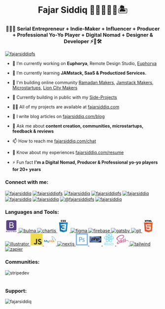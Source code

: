 <h1 align="center">Fajar Siddiq 👨🏻‍💻🇸🇬🏝️</h1>
<h3 align="center">👨🏻‍💻 Serial Entrepreneur + Indie-Maker + Influencer + Producer + Professional Yo-Yo Player + Digital Nomad + Designer & Developer ⚡🚀🛠️</h3>

<p align="left"> <a href="https://twitter.com/fajarsiddiqfs" target="blank"><img src="https://img.shields.io/twitter/follow/fajarsiddiqfs?logo=twitter&style=for-the-badge" alt="fajarsiddiqfs" /></a> </p>

- 🔭 I’m currently working on **Euphorya**, Remote Design Studio, [Euphorya](https://euphoryadesign.com)

- 🌱 I’m currently learning **JAMstack, SaaS & Productized Services.**

- 💜 I'm building online community [Ramadan Makers](https://ramadanmakers.com), [Jamstack Makers](https://jamstackmakers.com), [Microstartups](https://microstartups.xyz), [Lion City Makers](https://lioncitymakers.com)

- 🤝 Currently building in public with my [Side-Projects](https://fajarsiddiq.com/projects)

- 👨‍💻 All of my projects are available at [fajarsiddiq.com](https://fajarsiddiq.com)

- 📝 I write blog articles on [fajarsiddiq.com/blog](https://blog.fajarsiddiq.com)

- 💬 Ask me about **content creation, communities, microstartups, feedback & reviews**

- 📫 How to reach me [fajarsiddiq.com/chat](https://fajarsiddiq.com/chat)

- 📄 Know about my experiences [fajarsiddiq.com/resume](https://fajarsiddiq.com/resume)

- ⚡ Fun fact **I'm a Digital Nomad, Producer & Professional yo-yo players for 20+ years**

<h3 align="left">Connect with me:</h3>
<p align="left">
<a href="https://dev.to/fajarsiddiq" target="blank"><img align="center" src="https://cdn.jsdelivr.net/npm/simple-icons@3.0.1/icons/dev-dot-to.svg" alt="fajarsiddiq" height="30" width="40" /></a>
<a href="https://twitter.com/fajarsiddiqfs" target="blank"><img align="center" src="https://raw.githubusercontent.com/rahuldkjain/github-profile-readme-generator/master/src/images/icons/Social/twitter.svg" alt="fajarsiddiqfs" height="30" width="40" /></a>
<a href="https://linkedin.com/in/fajarsiddiq" target="blank"><img align="center" src="https://raw.githubusercontent.com/rahuldkjain/github-profile-readme-generator/master/src/images/icons/Social/linked-in-alt.svg" alt="fajarsiddiq" height="30" width="40" /></a>
<a href="https://fb.com/fajarsiddiqfs" target="blank"><img align="center" src="https://raw.githubusercontent.com/rahuldkjain/github-profile-readme-generator/master/src/images/icons/Social/facebook.svg" alt="fajarsiddiqfs" height="30" width="40" /></a>
<a href="https://instagram.com/fajarsiddiq" target="blank"><img align="center" src="https://raw.githubusercontent.com/rahuldkjain/github-profile-readme-generator/master/src/images/icons/Social/instagram.svg" alt="fajarsiddiq" height="30" width="40" /></a>
<a href="https://dribbble.com/fajarsiddiq" target="blank"><img align="center" src="https://raw.githubusercontent.com/rahuldkjain/github-profile-readme-generator/master/src/images/icons/Social/dribbble.svg" alt="fajarsiddiq" height="30" width="40" /></a>
<a href="https://www.behance.net/fajarsiddiq" target="blank"><img align="center" src="https://raw.githubusercontent.com/rahuldkjain/github-profile-readme-generator/master/src/images/icons/Social/behance.svg" alt="fajarsiddiq" height="30" width="40" /></a>
<a href="https://medium.com/@fajarsiddiqfs" target="blank"><img align="center" src="https://raw.githubusercontent.com/rahuldkjain/github-profile-readme-generator/master/src/images/icons/Social/medium.svg" alt="@fajarsiddiqfs" height="30" width="40" /></a>
<a href="https://www.youtube.com/c/fajarsiddiq" target="blank"><img align="center" src="https://raw.githubusercontent.com/rahuldkjain/github-profile-readme-generator/master/src/images/icons/Social/youtube.svg" alt="fajarsiddiq" height="30" width="40" /></a>
</p>

<h3 align="left">Languages and Tools:</h3>
<p align="left"> <a href="https://getbootstrap.com" target="_blank"> <img src="https://raw.githubusercontent.com/devicons/devicon/master/icons/bootstrap/bootstrap-plain-wordmark.svg" alt="bootstrap" width="40" height="40"/> </a> <a href="https://bulma.io/" target="_blank"> <img src="https://raw.githubusercontent.com/gilbarbara/logos/804dc257b59e144eaca5bc6ffd16949752c6f789/logos/bulma.svg" alt="bulma" width="40" height="40"/> </a> <a href="https://www.chartjs.org" target="_blank"> <img src="https://www.chartjs.org/media/logo-title.svg" alt="chartjs" width="40" height="40"/> </a> <a href="https://www.w3schools.com/css/" target="_blank"> <img src="https://raw.githubusercontent.com/devicons/devicon/master/icons/css3/css3-original-wordmark.svg" alt="css3" width="40" height="40"/> </a> <a href="https://www.figma.com/" target="_blank"> <img src="https://www.vectorlogo.zone/logos/figma/figma-icon.svg" alt="figma" width="40" height="40"/> </a> <a href="https://firebase.google.com/" target="_blank"> <img src="https://www.vectorlogo.zone/logos/firebase/firebase-icon.svg" alt="firebase" width="40" height="40"/> </a> <a href="https://www.gatsbyjs.com/" target="_blank"> <img src="https://www.vectorlogo.zone/logos/gatsbyjs/gatsbyjs-icon.svg" alt="gatsby" width="40" height="40"/> </a> <a href="https://git-scm.com/" target="_blank"> <img src="https://www.vectorlogo.zone/logos/git-scm/git-scm-icon.svg" alt="git" width="40" height="40"/> </a> <a href="https://www.w3.org/html/" target="_blank"> <img src="https://raw.githubusercontent.com/devicons/devicon/master/icons/html5/html5-original-wordmark.svg" alt="html5" width="40" height="40"/> </a> <a href="https://www.adobe.com/in/products/illustrator.html" target="_blank"> <img src="https://www.vectorlogo.zone/logos/adobe_illustrator/adobe_illustrator-icon.svg" alt="illustrator" width="40" height="40"/> </a> <a href="https://developer.mozilla.org/en-US/docs/Web/JavaScript" target="_blank"> <img src="https://raw.githubusercontent.com/devicons/devicon/master/icons/javascript/javascript-original.svg" alt="javascript" width="40" height="40"/> </a> <a href="https://www.mysql.com/" target="_blank"> <img src="https://raw.githubusercontent.com/devicons/devicon/master/icons/mysql/mysql-original-wordmark.svg" alt="mysql" width="40" height="40"/> </a> <a href="https://nextjs.org/" target="_blank"> <img src="https://cdn.worldvectorlogo.com/logos/nextjs-3.svg" alt="nextjs" width="40" height="40"/> </a> <a href="https://www.photoshop.com/en" target="_blank"> <img src="https://raw.githubusercontent.com/devicons/devicon/master/icons/photoshop/photoshop-line.svg" alt="photoshop" width="40" height="40"/> </a> <a href="https://www.php.net" target="_blank"> <img src="https://raw.githubusercontent.com/devicons/devicon/master/icons/php/php-original.svg" alt="php" width="40" height="40"/> </a> <a href="https://reactjs.org/" target="_blank"> <img src="https://raw.githubusercontent.com/devicons/devicon/master/icons/react/react-original-wordmark.svg" alt="react" width="40" height="40"/> </a> <a href="https://sass-lang.com" target="_blank"> <img src="https://raw.githubusercontent.com/devicons/devicon/master/icons/sass/sass-original.svg" alt="sass" width="40" height="40"/> </a> <a href="https://tailwindcss.com/" target="_blank"> <img src="https://www.vectorlogo.zone/logos/tailwindcss/tailwindcss-icon.svg" alt="tailwind" width="40" height="40"/> </a> <a href="https://zapier.com" target="_blank"> <img src="https://www.vectorlogo.zone/logos/zapier/zapier-icon.svg" alt="zapier" width="40" height="40"/> </a> </p>

<h3 align="left">Communities:</h3>
<p><a href="https://github.com/stripe-samples"> <img align="left" src="https://i.ibb.co/g4VjQxq/stripe-partner-badge-community-blurple.png" height="50" width="280" alt="stripedev" /></a></p><br><br>

<h3 align="left">Support:</h3>
<p><a href="https://www.buymeacoffee.com/fajarsiddiq"> <img align="left" src="https://cdn.buymeacoffee.com/buttons/v2/default-yellow.png" height="50" width="210" alt="fajarsiddiq" /></a></p><br><br>

